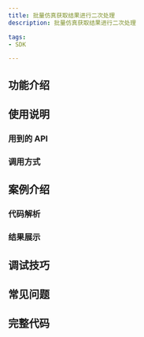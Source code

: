 ```yaml
---
title: 批量仿真获取结果进行二次处理
description: 批量仿真获取结果进行二次处理

tags:
- SDK

---
```


## 功能介绍

## 使用说明

### 用到的 API

### 调用方式

## 案例介绍

### 代码解析

### 结果展示

## 调试技巧

## 常见问题

## 完整代码